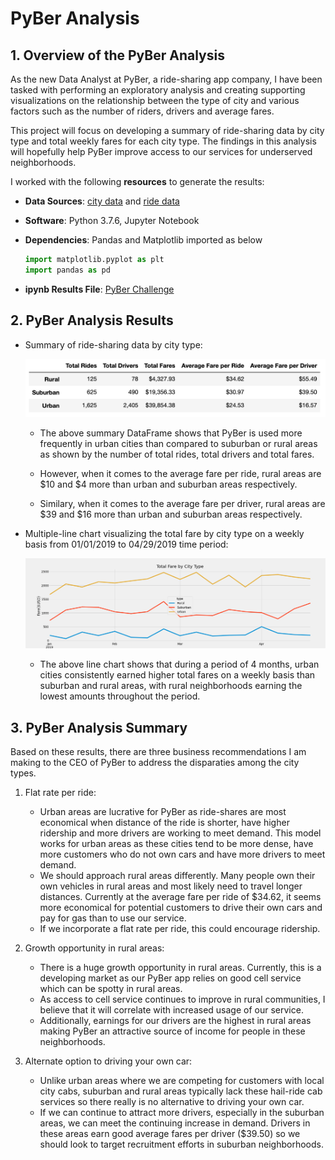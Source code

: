 # **PyBer Analysis**

## **1. Overview of the PyBer Analysis**

As the new Data Analyst at PyBer, a ride-sharing app company, I have been tasked with performing an exploratory analysis and creating supporting visualizations on the relationship between the type of city and various factors such as the number of riders, drivers and average fares.

This project will focus on developing a summary of ride-sharing data by city type and total weekly fares for each city type.  The findings in this analysis will hopefully help PyBer improve access to our services for underserved neighborhoods.

I worked with the following **resources** to generate the results:
- **Data Sources**: [city data](Resources/city_data.csv) and [ride data](Resources/ride_data.csv)
- **Software**: Python 3.7.6, Jupyter Notebook
- **Dependencies**: Pandas and Matplotlib imported as below

    ```python
    import matplotlib.pyplot as plt
    import pandas as pd
    ```
- **ipynb Results File**: [PyBer Challenge](https://htmlpreview.github.io/?https://github.com/inkyson/PyBer_Analysis/blob/master/PyBer_Challenge.html)

## **2. PyBer Analysis Results**
- Summary of ride-sharing data by city type:

    ![pyber_summary_df.png](Images/pyber_summary_df.png)

    - The above summary DataFrame shows that PyBer is used more frequently in urban cities than compared to suburban or rural areas as shown by the number of total rides, total drivers and total fares. 

    - However, when it comes to the average fare per ride, rural areas are $10 and $4 more than urban and suburban areas respectively.  

    - Similary, when it comes to the average fare per driver, rural areas are $39 and $16 more than urban and suburban areas respectively.

- Multiple-line chart visualizing the total fare by city type on a weekly basis from 01/01/2019 to 04/29/2019 time period:

    ![PyBer_fare_summary.png](analysis/PyBer_fare_summary.png)

    - The above line chart shows that during a period of 4 months, urban cities consistently earned higher total fares on a weekly basis than suburban and rural areas, with rural neighborhoods earning the lowest amounts throughout the period.

## **3. PyBer Analysis Summary**

Based on these results, there are three business recommendations I am making to the CEO of PyBer to address the disparaties among the city types.

1. Flat rate per ride:
    - Urban areas are lucrative for PyBer as ride-shares are most economical when distance of the ride is shorter, have higher ridership and more drivers are working to meet demand.  This model works for urban areas as these cities tend to be more dense, have more customers who do not own cars and have more drivers to meet demand.  
    - We should approach rural areas differently.  Many people own their own vehicles in rural areas and most likely need to travel longer distances.  Currently at the average fare per ride of $34.62, it seems more economical for potential customers to drive their own cars and pay for gas than to use our service.  
    - If we incorporate a flat rate per ride, this could encourage ridership.

2. Growth opportunity in rural areas:
    - There is a huge growth opportunity in rural areas.  Currently, this is a developing market as our PyBer app relies on good cell service which can be spotty in rural areas.  
    - As access to cell service continues to improve in rural communities, I believe that it will correlate with increased usage of our service.
    - Additionally, earnings for our drivers are the highest in rural areas making PyBer an attractive source of income for people in these neighborhoods.  
    
3. Alternate option to driving your own car:
    - Unlike urban areas where we are competing for customers with local city cabs, suburban and rural areas typically lack these hail-ride cab services so there really is no alternative to driving your own car.  
    - If we can continue to attract more drivers, especially in the suburban areas, we can meet the continuing increase in demand.  Drivers in these areas earn good average fares per driver ($39.50) so we should look to target recruitment efforts in suburban neighborhoods.
